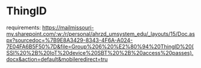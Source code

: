 # ThingID

requirements: https://mailmissouri-my.sharepoint.com/:w:/r/personal/ahrzd_umsystem_edu/_layouts/15/Doc.aspx?sourcedoc=%7B9E8A3429-8343-4F6A-A024-7E04FA6B5F50%7D&file=Group%206%20%E2%80%94%20ThingID%20(SSI%20%2B%20IoT%20device%20SBT%20%2B%20access%20passes).docx&action=default&mobileredirect=tru
